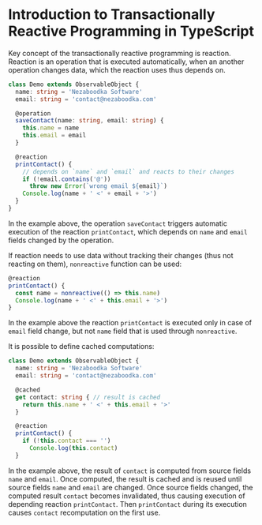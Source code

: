 ﻿

# Introduction to Transactionally Reactive Programming in TypeScript

Key concept of the transactionally reactive programming is reaction.
Reaction is an operation that is executed automatically, when
an another operation changes data, which the reaction uses thus
depends on.

``` typescript
class Demo extends ObservableObject {
  name: string = 'Nezaboodka Software'
  email: string = 'contact@nezaboodka.com'

  @operation
  saveContact(name: string, email: string) {
    this.name = name
    this.email = email
  }

  @reaction
  printContact() {
    // depends on `name` and `email` and reacts to their changes
    if (!email.contains('@'))
      throw new Error(`wrong email ${email}`)
    Console.log(name + ' <' + email + '>')
  }
}
```

In the example above, the operation `saveContact` triggers
automatic execution of the reaction `printContact`, which
depends on `name` and `email` fields changed by the operation.

If reaction needs to use data without tracking their changes
(thus not reacting on them), `nonreactive` function can
be used:

``` typescript
@reaction
printContact() {
  const name = nonreactive(() => this.name)
  Console.log(name + ' <' + this.email + '>')
}
```

In the example above the reaction `printContact` is executed
only in case of `email` field change, but not `name` field that
is used through `nonreactive`.

It is possible to define cached computations:

``` typescript
class Demo extends ObservableObject {
  name: string = 'Nezaboodka Software'
  email: string = 'contact@nezaboodka.com'

  @cached
  get contact: string { // result is cached
    return this.name + ' <' + this.email + '>'
  }

  @reaction
  printContact() {
    if (!this.contact === '')
      Console.log(this.contact)
  }
```

In the example above, the result of `contact` is computed from
source fields `name` and `email`. Once computed, the result is
cached and is reused until source fields `name` and `email` are
changed. Once source fields changed, the computed result
`contact` becomes invalidated, thus causing execution of
depending reaction `printContact`. Then `printContact` during
its execution causes `contact` recomputation on the first use.
